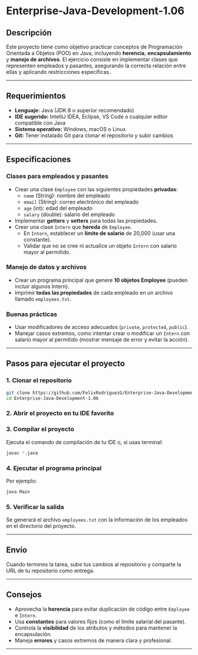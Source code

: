 # Enterprise-Java-Development-1.06

## Descripción

Este proyecto tiene como objetivo practicar conceptos de Programación Orientada a Objetos (POO) en Java, incluyendo **herencia**, **encapsulamiento** y **manejo de archivos**. El ejercicio consiste en implementar clases que representen empleados y pasantes, asegurando la correcta relación entre ellas y aplicando restricciones específicas.

---

## Requerimientos

- **Lenguaje:** Java (JDK 8 o superior recomendado)
- **IDE sugerido:** IntelliJ IDEA, Eclipse, VS Code o cualquier editor compatible con Java
- **Sistema operativo:** Windows, macOS o Linux
- **Git:** Tener instalado Git para clonar el repositorio y subir cambios

---

## Especificaciones

### Clases para empleados y pasantes

- Crear una clase `Employee` con las siguientes propiedades **privadas**:
  - `name` (String): nombre del empleado
  - `email` (String): correo electrónico del empleado
  - `age` (int): edad del empleado
  - `salary` (double): salario del empleado
- Implementar **getters** y **setters** para todas las propiedades.
- Crear una clase `Intern` que **hereda** de `Employee`.
  - En `Intern`, establecer un **límite de salario** de 20,000 (usar una constante).
  - Validar que no se cree ni actualice un objeto `Intern` con salario mayor al permitido.

### Manejo de datos y archivos

- Crear un programa principal que genere **10 objetos Employee** (pueden incluir algunos Intern).
- Imprimir **todas las propiedades** de cada empleado en un archivo llamado `employees.txt`.

### Buenas prácticas

- Usar modificadores de acceso adecuados (`private`, `protected`, `public`).
- Manejar casos extremos, como intentar crear o modificar un `Intern` con salario mayor al permitido (mostrar mensaje de error y evitar la acción).

---

## Pasos para ejecutar el proyecto

### 1. Clonar el repositorio

```sh
git clone https://github.com/FelixRodriguezG/Enterprise-Java-Development-1.06.git
cd Enterprise-Java-Development-1.06
```

### 2. Abrir el proyecto en tu IDE favorito

### 3. Compilar el proyecto

Ejecuta el comando de compilación de tu IDE o, si usas terminal:

```sh
javac *.java
```

### 4. Ejecutar el programa principal

Por ejemplo:

```sh
java Main
```

### 5. Verificar la salida

Se generará el archivo `employees.txt` con la información de los empleados en el directorio del proyecto.

---

## Envío

Cuando termines la tarea, sube tus cambios al repositorio y comparte la URL de tu repositorio como entrega.

---

## Consejos

- Aprovecha la **herencia** para evitar duplicación de código entre `Employee` e `Intern`.
- Usa **constantes** para valores fijos (como el límite salarial del pasante).
- Controla la **visibilidad** de los atributos y métodos para mantener la encapsulación.
- Maneja **errores** y casos extremos de manera clara y profesional.

---
